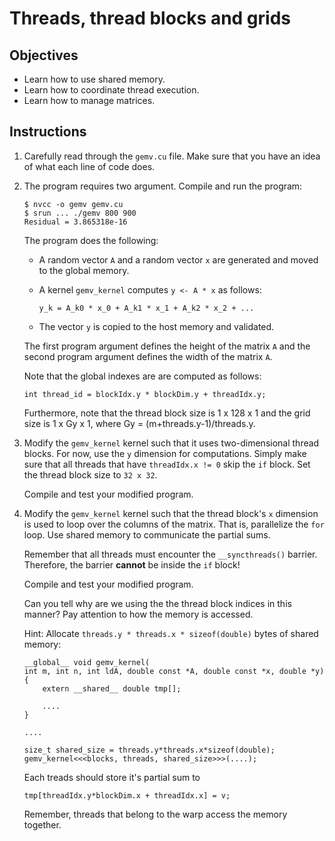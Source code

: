 # Threads, thread blocks and grids

## Objectives

 - Learn how to use shared memory.
 - Learn how to coordinate thread execution.
 - Learn how to manage matrices.

## Instructions

 1. Carefully read through the `gemv.cu` file. Make sure that you have an idea
    of what each line of code does.

 2. The program requires two argument. Compile and run the program:
 
    ```
    $ nvcc -o gemv gemv.cu
    $ srun ... ./gemv 800 900
    Residual = 3.865318e-16
    ```
    
    The program does the following:
     
     - A random vector `A` and a random vector `x` are generated and moved to
       the global memory.
       
     - A kernel `gemv_kernel` computes `y <- A * x` as follows:
     
       ```
       y_k = A_k0 * x_0 + A_k1 * x_1 + A_k2 * x_2 + ...
       ```
       
     - The vector `y` is copied to the host memory and validated.
     
    The first program argument defines the height of the matrix `A` and the
    second program argument defines the width of the matrix `A`.
    
    Note that the global indexes are are computed as follows:
    
    ```
    int thread_id = blockIdx.y * blockDim.y + threadIdx.y;
    ```

    Furthermore, note that the thread block size is 1 x 128 x 1 and the grid
    size is 1 x Gy x 1, where Gy = (m+threads.y-1)/threads.y.

 3. Modify the `gemv_kernel` kernel such that it uses two-dimensional thread
    blocks. For now, use the `y` dimension for computations. Simply make sure
    that all threads that have `threadIdx.x != 0` skip the `if` block. Set the
    thread block size to `32 x 32`. 
    
    Compile and test your modified program.

 4. Modify the `gemv_kernel` kernel such that the thread block's `x` dimension
    is used to loop over the columns of the matrix. That is, parallelize the
    `for` loop. Use shared memory to communicate the partial sums.
    
    Remember that all threads must encounter the `__syncthreads()` barrier.
    Therefore, the barrier **cannot** be inside the `if` block!
    
    Compile and test your modified program.

    Can you tell why are we using the the thread block indices in this manner?
    Pay attention to how the memory is accessed.
    
    Hint: Allocate `threads.y * threads.x * sizeof(double)` bytes of shared
    memory:
 
    ```
    __global__ void gemv_kernel(
    int m, int n, int ldA, double const *A, double const *x, double *y)
    {
        extern __shared__ double tmp[];
        
        ....
    }
    
    ....
    
    size_t shared_size = threads.y*threads.x*sizeof(double);
    gemv_kernel<<<blocks, threads, shared_size>>>(....);
    ```
    
    Each treads should store it's partial sum to
    
    ```
    tmp[threadIdx.y*blockDim.x + threadIdx.x] = v;
    ```

    Remember, threads that belong to the warp access the memory together.
    
    
    
    
